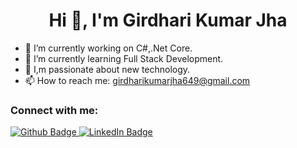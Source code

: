  <h1 align="center">Hi 👋, I'm Girdhari Kumar Jha</h1>

- 🔭 I’m currently working on C#,.Net Core. 
- 🌱 I’m currently learning Full Stack Development.
- 💬 I,m passionate about new technology.
- 📫 How to reach me: girdharikumarjha649@gmail.com
  
### Connect with me:
<div id="badges">
  <a href="https://github.com/girdharikjha">
    <img src="https://img.shields.io/badge/Github-white?style=for-the-badge&logo=Github&logoColor=black" alt="Github Badge"/>
  </a>
<a href="https://www.linkedin.com/in/girdhari-kumar-jha/">
    <img src="https://img.shields.io/badge/LinkedIn-blue?style=for-the-badge&logo=linkedin&logoColor=white" alt="LinkedIn Badge"/>
  </a>
